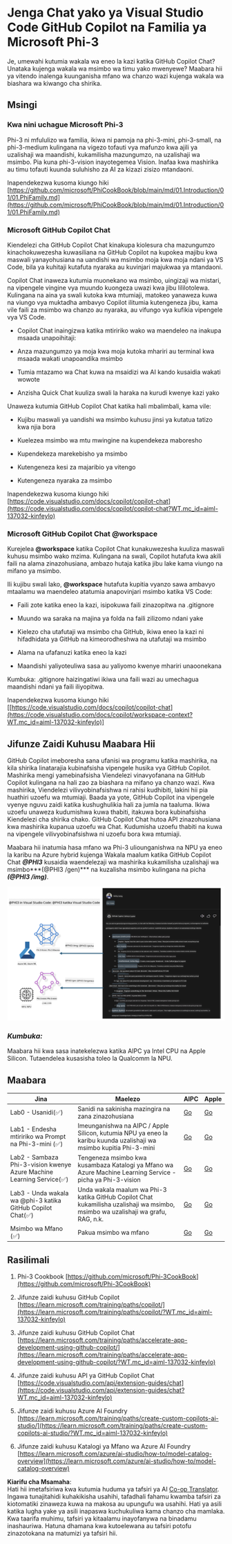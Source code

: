 <!--
CO_OP_TRANSLATOR_METADATA:
{
  "original_hash": "00b7a699de8ac405fa821f4c0f7fc0ab",
  "translation_date": "2025-07-17T03:43:07+00:00",
  "source_file": "md/02.Application/02.Code/Phi3/VSCodeExt/README.md",
  "language_code": "sw"
}
-->
# **Jenga Chat yako ya Visual Studio Code GitHub Copilot na Familia ya Microsoft Phi-3**

Je, umewahi kutumia wakala wa eneo la kazi katika GitHub Copilot Chat? Unataka kujenga wakala wa msimbo wa timu yako mwenyewe? Maabara hii ya vitendo inalenga kuunganisha mfano wa chanzo wazi kujenga wakala wa biashara wa kiwango cha shirika.

## **Msingi**

### **Kwa nini uchague Microsoft Phi-3**

Phi-3 ni mfululizo wa familia, ikiwa ni pamoja na phi-3-mini, phi-3-small, na phi-3-medium kulingana na vigezo tofauti vya mafunzo kwa ajili ya uzalishaji wa maandishi, kukamilisha mazungumzo, na uzalishaji wa msimbo. Pia kuna phi-3-vision inayotegemea Vision. Inafaa kwa mashirika au timu tofauti kuunda suluhisho za AI za kizazi zisizo mtandaoni.

Inapendekezwa kusoma kiungo hiki [https://github.com/microsoft/PhiCookBook/blob/main/md/01.Introduction/01/01.PhiFamily.md](https://github.com/microsoft/PhiCookBook/blob/main/md/01.Introduction/01/01.PhiFamily.md)

### **Microsoft GitHub Copilot Chat**

Kiendelezi cha GitHub Copilot Chat kinakupa kiolesura cha mazungumzo kinachokuwezesha kuwasiliana na GitHub Copilot na kupokea majibu kwa maswali yanayohusiana na uandishi wa msimbo moja kwa moja ndani ya VS Code, bila ya kuhitaji kutafuta nyaraka au kuvinjari majukwaa ya mtandaoni.

Copilot Chat inaweza kutumia muonekano wa msimbo, uingizaji wa mistari, na vipengele vingine vya muundo kuongeza uwazi kwa jibu lililotolewa. Kulingana na aina ya swali kutoka kwa mtumiaji, matokeo yanaweza kuwa na viungo vya muktadha ambavyo Copilot ilitumia kutengeneza jibu, kama vile faili za msimbo wa chanzo au nyaraka, au vifungo vya kufikia vipengele vya VS Code.

- Copilot Chat inaingizwa katika mtiririko wako wa maendeleo na inakupa msaada unapoihitaji:

- Anza mazungumzo ya moja kwa moja kutoka mhariri au terminal kwa msaada wakati unapoandika msimbo

- Tumia mtazamo wa Chat kuwa na msaidizi wa AI kando kusaidia wakati wowote

- Anzisha Quick Chat kuuliza swali la haraka na kurudi kwenye kazi yako

Unaweza kutumia GitHub Copilot Chat katika hali mbalimbali, kama vile:

- Kujibu maswali ya uandishi wa msimbo kuhusu jinsi ya kutatua tatizo kwa njia bora

- Kuelezea msimbo wa mtu mwingine na kupendekeza maboresho

- Kupendekeza marekebisho ya msimbo

- Kutengeneza kesi za majaribio ya vitengo

- Kutengeneza nyaraka za msimbo

Inapendekezwa kusoma kiungo hiki [https://code.visualstudio.com/docs/copilot/copilot-chat](https://code.visualstudio.com/docs/copilot/copilot-chat?WT.mc_id=aiml-137032-kinfeylo)

### **Microsoft GitHub Copilot Chat @workspace**

Kurejelea **@workspace** katika Copilot Chat kunakuwezesha kuuliza maswali kuhusu msimbo wako mzima. Kulingana na swali, Copilot hutafuta kwa akili faili na alama zinazohusiana, ambazo hutaja katika jibu lake kama viungo na mifano ya msimbo.

Ili kujibu swali lako, **@workspace** hutafuta kupitia vyanzo sawa ambavyo mtaalamu wa maendeleo atatumia anapovinjari msimbo katika VS Code:

- Faili zote katika eneo la kazi, isipokuwa faili zinazopitwa na .gitignore

- Muundo wa saraka na majina ya folda na faili zilizomo ndani yake

- Kielezo cha utafutaji wa msimbo cha GitHub, ikiwa eneo la kazi ni hifadhidata ya GitHub na kimeorodheshwa na utafutaji wa msimbo

- Alama na ufafanuzi katika eneo la kazi

- Maandishi yaliyoteuliwa sasa au yaliyomo kwenye mhariri unaoonekana

Kumbuka: .gitignore haizingatiwi ikiwa una faili wazi au umechagua maandishi ndani ya faili iliyopitwa.

Inapendekezwa kusoma kiungo hiki [[https://code.visualstudio.com/docs/copilot/copilot-chat](https://code.visualstudio.com/docs/copilot/workspace-context?WT.mc_id=aiml-137032-kinfeylo)]

## **Jifunze Zaidi Kuhusu Maabara Hii**

GitHub Copilot imeboresha sana ufanisi wa programu katika mashirika, na kila shirika linatarajia kubinafsisha vipengele husika vya GitHub Copilot. Mashirika mengi yamebinafsisha Viendelezi vinavyofanana na GitHub Copilot kulingana na hali zao za biashara na mifano ya chanzo wazi. Kwa mashirika, Viendelezi vilivyobinafsishwa ni rahisi kudhibiti, lakini hii pia huathiri uzoefu wa mtumiaji. Baada ya yote, GitHub Copilot ina vipengele vyenye nguvu zaidi katika kushughulikia hali za jumla na taaluma. Ikiwa uzoefu unaweza kudumishwa kuwa thabiti, itakuwa bora kubinafsisha Kiendelezi cha shirika chako. GitHub Copilot Chat hutoa API zinazohusiana kwa mashirika kupanua uzoefu wa Chat. Kudumisha uzoefu thabiti na kuwa na vipengele vilivyobinafsishwa ni uzoefu bora kwa mtumiaji.

Maabara hii inatumia hasa mfano wa Phi-3 uliounganishwa na NPU ya eneo la karibu na Azure hybrid kujenga Wakala maalum katika GitHub Copilot Chat ***@PHI3*** kusaidia waendelezaji wa mashirika kukamilisha uzalishaji wa msimbo***(@PHI3 /gen)*** na kuzalisha msimbo kulingana na picha ***(@PHI3 /img)***.

![PHI3](../../../../../../../translated_images/cover.1017ebc9a7c46d095fe0b942687287803c03933d2d1d439d14e10fa1442a864d.sw.png)

### ***Kumbuka:***

Maabara hii kwa sasa inatekelezwa katika AIPC ya Intel CPU na Apple Silicon. Tutaendelea kusasisha toleo la Qualcomm la NPU.

## **Maabara**

| Jina | Maelezo | AIPC | Apple |
| ------------ | ----------- | -------- |-------- |
| Lab0 - Usanidi(✅) | Sanidi na sakinisha mazingira na zana zinazohusiana | [Go](./HOL/AIPC/01.Installations.md) |[Go](./HOL/Apple/01.Installations.md) |
| Lab1 - Endesha mtiririko wa Prompt na Phi-3-mini (✅) | Imeunganishwa na AIPC / Apple Silicon, kutumia NPU ya eneo la karibu kuunda uzalishaji wa msimbo kupitia Phi-3-mini | [Go](./HOL/AIPC/02.PromptflowWithNPU.md) |  [Go](./HOL/Apple/02.PromptflowWithMLX.md) |
| Lab2 - Sambaza Phi-3-vision kwenye Azure Machine Learning Service(✅) | Tengeneza msimbo kwa kusambaza Katalogi ya Mfano wa Azure Machine Learning Service - picha ya Phi-3-vision | [Go](./HOL/AIPC/03.DeployPhi3VisionOnAzure.md) |[Go](./HOL/Apple/03.DeployPhi3VisionOnAzure.md) |
| Lab3 - Unda wakala wa @phi-3 katika GitHub Copilot Chat(✅)  | Unda wakala maalum wa Phi-3 katika GitHub Copilot Chat kukamilisha uzalishaji wa msimbo, msimbo wa uzalishaji wa grafu, RAG, n.k. | [Go](./HOL/AIPC/04.CreatePhi3AgentInVSCode.md) | [Go](./HOL/Apple/04.CreatePhi3AgentInVSCode.md) |
| Msimbo wa Mfano (✅)  | Pakua msimbo wa mfano | [Go](../../../../../../../code/07.Lab/01/AIPC) | [Go](../../../../../../../code/07.Lab/01/Apple) |

## **Rasilimali**

1. Phi-3 Cookbook [https://github.com/microsoft/Phi-3CookBook](https://github.com/microsoft/Phi-3CookBook)

2. Jifunze zaidi kuhusu GitHub Copilot [https://learn.microsoft.com/training/paths/copilot/](https://learn.microsoft.com/training/paths/copilot/?WT.mc_id=aiml-137032-kinfeylo)

3. Jifunze zaidi kuhusu GitHub Copilot Chat [https://learn.microsoft.com/training/paths/accelerate-app-development-using-github-copilot/](https://learn.microsoft.com/training/paths/accelerate-app-development-using-github-copilot/?WT.mc_id=aiml-137032-kinfeylo)

4. Jifunze zaidi kuhusu API ya GitHub Copilot Chat [https://code.visualstudio.com/api/extension-guides/chat](https://code.visualstudio.com/api/extension-guides/chat?WT.mc_id=aiml-137032-kinfeylo)

5. Jifunze zaidi kuhusu Azure AI Foundry [https://learn.microsoft.com/training/paths/create-custom-copilots-ai-studio/](https://learn.microsoft.com/training/paths/create-custom-copilots-ai-studio/?WT.mc_id=aiml-137032-kinfeylo)

6. Jifunze zaidi kuhusu Katalogi ya Mfano wa Azure AI Foundry [https://learn.microsoft.com/azure/ai-studio/how-to/model-catalog-overview](https://learn.microsoft.com/azure/ai-studio/how-to/model-catalog-overview)

**Kiarifu cha Msamaha**:  
Hati hii imetafsiriwa kwa kutumia huduma ya tafsiri ya AI [Co-op Translator](https://github.com/Azure/co-op-translator). Ingawa tunajitahidi kuhakikisha usahihi, tafadhali fahamu kwamba tafsiri za kiotomatiki zinaweza kuwa na makosa au upungufu wa usahihi. Hati ya asili katika lugha yake ya asili inapaswa kuchukuliwa kama chanzo cha mamlaka. Kwa taarifa muhimu, tafsiri ya kitaalamu inayofanywa na binadamu inashauriwa. Hatuna dhamana kwa kutoelewana au tafsiri potofu zinazotokana na matumizi ya tafsiri hii.